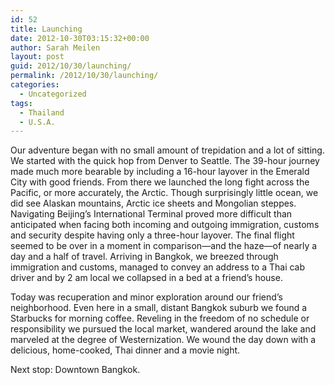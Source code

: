 ```yaml
---
id: 52
title: Launching
date: 2012-10-30T03:15:32+00:00
author: Sarah Meilen
layout: post
guid: 2012/10/30/launching/
permalink: /2012/10/30/launching/
categories:
  - Uncategorized
tags:
  - Thailand
  - U.S.A.
---
```

Our adventure began with no small amount of trepidation and a lot of sitting. We started with the quick hop from Denver to Seattle. The 39-hour journey made much more bearable by including a 16-hour layover in the Emerald City with good friends. From there we launched the long fight across the Pacific, or more accurately, the Arctic. Though surprisingly little ocean, we did see Alaskan mountains, Arctic ice sheets and Mongolian steppes. Navigating Beijing&#8217;s International Terminal proved more difficult than anticipated when facing both incoming and outgoing immigration, customs and security despite having only a three-hour layover. The final flight seemed to be over in a moment in comparison—and the haze—of nearly a day and a half of travel. Arriving in Bangkok, we breezed through immigration and customs, managed to convey an address to a Thai cab driver and by 2 am local we collapsed in a bed at a friend&#8217;s house.&nbsp;

Today was recuperation and minor exploration around our friend&#8217;s neighborhood. Even here in a small, distant Bangkok suburb we found a Starbucks for morning coffee. Reveling in the freedom of no schedule or responsibility we pursued the local market, wandered around the lake and marveled at the degree of Westernization. We wound the day down with a delicious, home-cooked, Thai dinner and a movie night.&nbsp;

Next stop: Downtown Bangkok.
